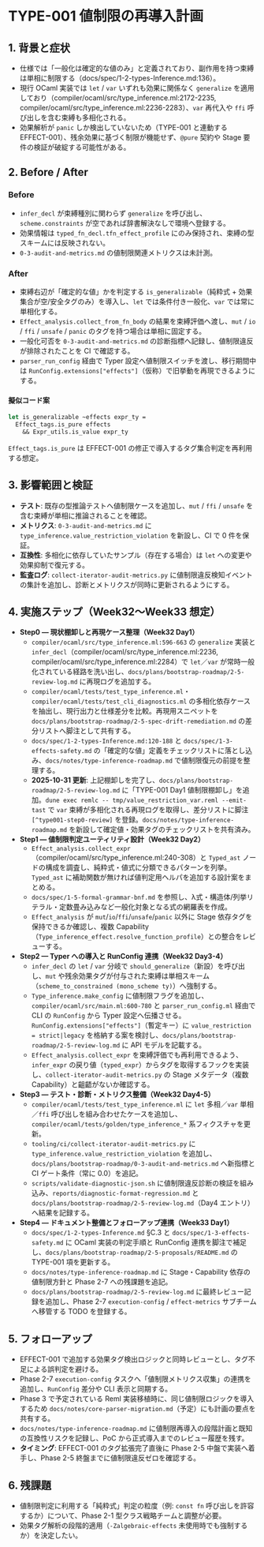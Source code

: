 # TYPE-001 値制限の再導入計画

## 1. 背景と症状
- 仕様では「一般化は確定的な値のみ」と定義されており、副作用を持つ束縛は単相に制限する（docs/spec/1-2-types-Inference.md:136）。  
- 現行 OCaml 実装では `let` / `var` いずれも効果に関係なく `generalize` を適用しており（compiler/ocaml/src/type_inference.ml:2172-2235, compiler/ocaml/src/type_inference.ml:2236-2283）、`var` 再代入や `ffi` 呼び出しを含む束縛も多相化される。  
- 効果解析が `panic` しか検出していないため（TYPE-001 と連動する EFFECT-001）、残余効果に基づく制限が機能せず、`@pure` 契約や Stage 要件の検証が破綻する可能性がある。

## 2. Before / After
### Before
- `infer_decl` が束縛種別に関わらず `generalize` を呼び出し、`scheme.constraints` が空であれば辞書解決なしで環境へ登録する。
- 効果情報は `typed_fn_decl.tfn_effect_profile` にのみ保持され、束縛の型スキームには反映されない。
- `0-3-audit-and-metrics.md` の値制限関連メトリクスは未計測。

### After
- 束縛右辺が「確定的な値」かを判定する `is_generalizable`（純粋式 + 効果集合が空/安全タグのみ）を導入し、`let` では条件付き一般化、`var` では常に単相化する。
- `Effect_analysis.collect_from_fn_body` の結果を束縛評価へ渡し、`mut` / `io` / `ffi` / `unsafe` / `panic` のタグを持つ場合は単相に固定する。
- 一般化可否を `0-3-audit-and-metrics.md` の診断指標へ記録し、値制限違反が排除されたことを CI で確認する。
- `parser_run_config` 経由で Typer 設定へ値制限スイッチを渡し、移行期間中は `RunConfig.extensions["effects"]`（仮称）で旧挙動を再現できるようにする。

#### 擬似コード案
```ocaml
let is_generalizable ~effects expr_ty =
  Effect_tags.is_pure effects
    && Expr_utils.is_value expr_ty
```
`Effect_tags.is_pure` は EFFECT-001 の修正で導入するタグ集合判定を再利用する想定。

## 3. 影響範囲と検証
- **テスト**: 既存の型推論テストへ値制限ケースを追加し、`mut` / `ffi` / `unsafe` を含む束縛が単相に推論されることを確認。  
- **メトリクス**: `0-3-audit-and-metrics.md` に `type_inference.value_restriction_violation` を新設し、CI で 0 件を保証。  
- **互換性**: 多相化に依存していたサンプル（存在する場合）は `let` への変更や効果抑制で復元する。
- **監査ログ**: `collect-iterator-audit-metrics.py` に値制限違反検知イベントの集計を追加し、診断とメトリクスが同時に更新されるようにする。

## 4. 実施ステップ（Week32〜Week33 想定）
- **Step0 — 現状棚卸しと再現ケース整理（Week32 Day1）**  
  - `compiler/ocaml/src/type_inference.ml:596-663` の `generalize` 実装と `infer_decl`（compiler/ocaml/src/type_inference.ml:2236, compiler/ocaml/src/type_inference.ml:2284）で `let`／`var` が常時一般化されている経路を洗い出し、`docs/plans/bootstrap-roadmap/2-5-review-log.md` に再現ログを追加する。  
  - `compiler/ocaml/tests/test_type_inference.ml`・`compiler/ocaml/tests/test_cli_diagnostics.ml` の多相化依存ケースを抽出し、現行出力と仕様差分を比較。再現用スニペットを `docs/plans/bootstrap-roadmap/2-5-spec-drift-remediation.md` の差分リストへ脚注として共有する。  
  - `docs/spec/1-2-types-Inference.md:120-188` と `docs/spec/1-3-effects-safety.md` の「確定的な値」定義をチェックリストに落とし込み、`docs/notes/type-inference-roadmap.md` で値制限復元の前提を整理する。
  - **2025-10-31 更新**: 上記棚卸しを完了し、`docs/plans/bootstrap-roadmap/2-5-review-log.md` に「TYPE-001 Day1 値制限棚卸し」を追加。`dune exec remlc -- tmp/value_restriction_var.reml --emit-tast` で `var` 束縛が多相化される再現ログを取得し、差分リストに脚注 `[^type001-step0-review]` を登録。`docs/notes/type-inference-roadmap.md` を新設して確定値・効果タグのチェックリストを共有済み。
- **Step1 — 値制限判定ユーティリティ設計（Week32 Day2）**  
  - `Effect_analysis.collect_expr`（compiler/ocaml/src/type_inference.ml:240-308）と `Typed_ast` ノードの構成を調査し、純粋式・値式に分類できるパターンを列挙。`Typed_ast` に補助関数が無ければ値判定用ヘルパを追加する設計案をまとめる。  
  - `docs/spec/1-5-formal-grammar-bnf.md` を参照し、λ式・構造体/列挙リテラル・定数畳み込みなど一般化対象となる式の網羅表を作成。  
  - `Effect_analysis` が `mut`/`io`/`ffi`/`unsafe`/`panic` 以外に Stage 依存タグを保持できるか確認し、複数 Capability（`Type_inference_effect.resolve_function_profile`）との整合をレビューする。
- **Step2 — Typer への導入と RunConfig 連携（Week32 Day3-4）**  
  - `infer_decl` の `let` / `var` 分岐で `should_generalize`（新設）を呼び出し、`mut` や残余効果タグが付与された束縛は単相スキーム（`scheme_to_constrained (mono_scheme ty)`）へ強制する。  
  - `Type_inference.make_config` に値制限フラグを追加し、`compiler/ocaml/src/main.ml:600-780` と `parser_run_config.ml` 経由で CLI の `RunConfig` から Typer 設定へ伝播させる。`RunConfig.extensions["effects"]`（暫定キー）に `value_restriction = strict|legacy` を格納する案を検討し、`docs/plans/bootstrap-roadmap/2-5-review-log.md` に API モデルを記載する。  
  - `Effect_analysis.collect_expr` を束縛評価でも再利用できるよう、`infer_expr` の戻り値（`typed_expr`）からタグを取得するフックを実装し、`collect-iterator-audit-metrics.py` の Stage メタデータ（複数 Capability）と齟齬がないか確認する。
- **Step3 — テスト・診断・メトリクス整備（Week32 Day4-5）**  
  - `compiler/ocaml/tests/test_type_inference.ml` に `let` 多相／`var` 単相／`ffi` 呼び出しを組み合わせたケースを追加し、`compiler/ocaml/tests/golden/type_inference_*` 系フィクスチャを更新。  
  - `tooling/ci/collect-iterator-audit-metrics.py` に `type_inference.value_restriction_violation` を追加し、`docs/plans/bootstrap-roadmap/0-3-audit-and-metrics.md` へ新指標と CI ゲート条件（常に 0.0）を追記。  
  - `scripts/validate-diagnostic-json.sh` に値制限違反診断の検証を組み込み、`reports/diagnostic-format-regression.md` と `docs/plans/bootstrap-roadmap/2-5-review-log.md`（Day4 エントリ）へ結果を記録する。
- **Step4 — ドキュメント整備とフォローアップ連携（Week33 Day1）**  
  - `docs/spec/1-2-types-Inference.md` §C.3 と `docs/spec/1-3-effects-safety.md` に OCaml 実装の判定手順と RunConfig 連携を脚注で補足し、`docs/plans/bootstrap-roadmap/2-5-proposals/README.md` の TYPE-001 項を更新する。  
  - `docs/notes/type-inference-roadmap.md` に Stage・Capability 依存の値制限方針と Phase 2-7 への残課題を追記。  
  - `docs/plans/bootstrap-roadmap/2-5-review-log.md` に最終レビュー記録を追加し、Phase 2-7 `execution-config` / `effect-metrics` サブチームへ移管する TODO を登録する。

## 5. フォローアップ
- EFFECT-001 で追加する効果タグ検出ロジックと同時レビューとし、タグ不足による誤判定を避ける。  
- Phase 2-7 `execution-config` タスクへ「値制限メトリクス収集」の連携を追加し、`RunConfig` 差分や CLI 表示と同期する。  
- Phase 3 で予定されている Reml 実装移植時に、同じ値制限ロジックを導入するため `docs/notes/core-parser-migration.md`（予定）にも計画の要点を共有する。
- `docs/notes/type-inference-roadmap.md` に値制限再導入の段階計画と既知の互換性リスクを記録し、PoC から正式導入までのレビュー履歴を残す。
- **タイミング**: EFFECT-001 のタグ拡張完了直後に Phase 2-5 中盤で実装へ着手し、Phase 2-5 終盤までに値制限違反ゼロを確認する。

## 6. 残課題
- 値制限判定に利用する「純粋式」判定の粒度（例: `const fn` 呼び出しを許容するか）について、Phase 2-1 型クラス戦略チームと調整が必要。  
- 効果タグ解析の段階的適用（`-Zalgebraic-effects` 未使用時でも強制するか）を決定したい。

